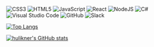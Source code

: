 ![CSS3](https://img.shields.io/badge/css3-%231572B6.svg?style=for-the-badge&logo=css3&logoColor=white)
![HTML5](https://img.shields.io/badge/html5-%23E34F26.svg?style=for-the-badge&logo=html5&logoColor=white)
![JavaScript](https://img.shields.io/badge/javascript-%23323330.svg?style=for-the-badge&logo=javascript&logoColor=%23F7DF1E)
![React](https://img.shields.io/badge/react-%2320232a.svg?style=for-the-badge&logo=react&logoColor=%2361DAFB)
![NodeJS](https://img.shields.io/badge/node.js-6DA55F?style=for-the-badge&logo=node.js&logoColor=white)
![C#](https://img.shields.io/badge/c%23-%23239120.svg?style=for-the-badge&logo=c-sharp&logoColor=white)
![Visual Studio Code](https://img.shields.io/badge/Visual%20Studio%20Code-0078d7.svg?style=for-the-badge&logo=visual-studio-code&logoColor=white)
![GitHub](https://img.shields.io/badge/github-%23121011.svg?style=for-the-badge&logo=github&color=black&color=black)
![Slack](https://img.shields.io/badge/Slack-4A154B?style=for-the-badge&logo=slack&logoColor=white)


[![Top Langs](https://github-readme-stats.vercel.app/api/top-langs/?username=hulikner&show_icons=true&theme=discord_old_blurple)](https://github.com/hulikner/github-readme-stats)




[![hulikner's GitHub stats](https://github-readme-stats.vercel.app/api?username=hulikner&show_icons=true&theme=discord_old_blurple)](https://github.com/hulikner/github-readme-stats)
<!-- ![hulikner's GitHub stats](https://github-readme-stats.vercel.app/api?username=hulikner&count_private=true)
![hulikner's GitHub stats](https://github-readme-stats.vercel.app/api?username=hulikner&show_icons=true)
![hulikner's GitHub stats](https://github-readme-stats.vercel.app/api?username=hulikner&show_icons=true&theme=radical) -->
<!-- [![Readme Card](https://github-readme-stats.vercel.app/api/pin/?username=hulikner&repo=github-readme-stats)](https://github.com/hulikner/github-readme-stats) -->

<!-- <a href="https://github.com/hulikner/github-readme-stats">
  <img align="center" src="https://github-readme-stats.vercel.app/api/top-langs/?username=hulikner&show_icons=true&theme=discord_old_blurple" />
</a>
<a href="https://github.com/hulikner/convoychat">
  <img align-items="center" src="[https://github-readme-stats.vercel.app/api/pin/?username=hulikner&repo=convoychat](https://github-readme-stats.vercel.app/api?username=hulikner&show_icons=true&theme=discord_old_blurple)" />
</a> -->
<!-- [![hulikner's wakatime stats](https://github-readme-stats.vercel.app/api/wakatime?username=hulikner)](https://github.com/hulikner/github-readme-stats) -->

<!--
**hulikner/hulikner** is a ✨ _special_ ✨ repository because its `README.md` (this file) appears on your GitHub profile.

Here are some ideas to get you started:

- 🔭 I’m currently working on ...
- 🌱 I’m currently learning ...
- 👯 I’m looking to collaborate on ...
- 🤔 I’m looking for help with ...
- 💬 Ask me about ...
- 📫 How to reach me: ...
- 😄 Pronouns: ...
- ⚡ Fun fact: ...
-->
